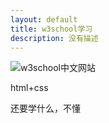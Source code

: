 ```yaml
---
layout: default
title: w3school学习
description: 没有描述
---
```


![w3school中文网站](https://www.w3school.com.cn/)

html+css

还要学什么，不懂

